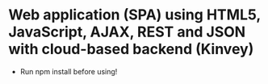 # Web application (SPA) using HTML5, JavaScript, AJAX, REST and JSON with cloud-based backend (Kinvey)

- Run npm install before using!